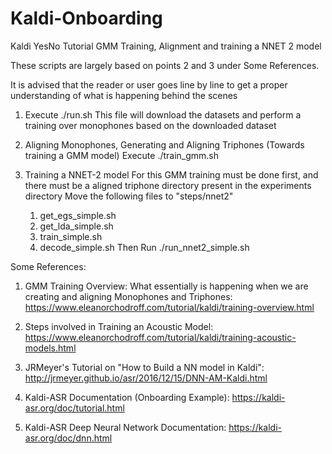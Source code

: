 # Kaldi-Onboarding

Kaldi YesNo Tutorial GMM Training, Alignment and training a NNET 2 model

These scripts are largely based on points 2 and 3 under Some References. 

It is advised that the reader or user goes line by line to get a proper understanding of what is happening behind the scenes

1. Execute ./run.sh
    This file will download the datasets and perform a training over monophones based on the downloaded dataset
    
2. Aligning Monophones, Generating and Aligning Triphones (Towards training a GMM model)
    Execute ./train_gmm.sh

3. Training a NNET-2 model
    For this GMM training must be done first, and there must be a aligned triphone directory present in the experiments directory
    Move the following files to "steps/nnet2"
      1. get_egs_simple.sh
      2. get_lda_simple.sh
      3. train_simple.sh
      4. decode_simple.sh
    Then Run ./run_nnet2_simple.sh
    
Some References:
1. GMM Training Overview: What essentially is happening when we are creating and aligning Monophones and Triphones:
    https://www.eleanorchodroff.com/tutorial/kaldi/training-overview.html

2. Steps involved in Training an Acoustic Model: 
    https://www.eleanorchodroff.com/tutorial/kaldi/training-acoustic-models.html
    
3. JRMeyer's Tutorial on "How to Build a NN model in Kaldi": 
    http://jrmeyer.github.io/asr/2016/12/15/DNN-AM-Kaldi.html
    
4. Kaldi-ASR Documentation (Onboarding Example): 
    https://kaldi-asr.org/doc/tutorial.html
    
5. Kaldi-ASR Deep Neural Network Documentation:
    https://kaldi-asr.org/doc/dnn.html



    
    
      
